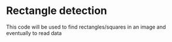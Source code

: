 # Rectangle detection

This code will be used to find rectangles/squares in an image and eventually to read data
